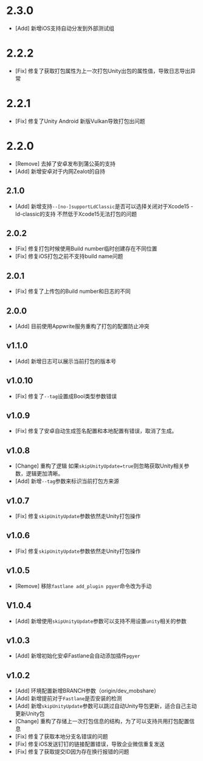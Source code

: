 # 2.3.0

- [Add] 新增iOS支持自动分发到外部测试组

# 2.2.2

- [Fix] 修复了获取打包属性为上一次打包Unity出包的属性值，导致日志导出异常

# 2.2.1

- [Fix] 修复了Unity Android 新版Vulkan导致打包出问题

# 2.2.0

- [Remove] 去掉了安卓发布到蒲公英的支持
- [Add] 新增安卓对于内网Zealot的自持

## 2.1.0

- [Add] 新增支持`--[no-]supportLdClassic`是否可以选择关闭对于Xcode15 -ld-classic的支持 不然低于Xcode15无法打包的问题

## 2.0.2

- [Fix] 修复打包时候使用Build number临时创建存在不同位置
- [Fix] 修复iOS打包之前不支持build name问题

## 2.0.1

- [Fix] 修复了上传包的Build number和日志的不同 

## 2.0.0

- [Add] 目前使用Appwrite服务重构了打包的配置防止冲突

## v1.1.0

- [Add] 新增日志可以展示当前打包的版本号

## v1.0.10

- [Fix] 修复了`--tag`设置成Bool类型参数错误

## v1.0.9

- [Fix] 修复了安卓自动生成签名配置和本地配置有错误，取消了生成。

## v1.0.8

- [Change] 重构了逻辑 如果`skipUnityUpdate=true`则忽略获取Unity相关参数，逻辑更加清晰。
- [Add] 新增`--tag`参数来标识当前打包方来源

## v1.0.7

- [Fix] 修复`skipUnityUpdate`参数依然走Unity打包操作

## v1.0.6

- [Fix] 修复`skipUnityUpdate`参数依然走Unity打包操作

## v1.0.5

- [Remove] 移除`fastlane add_plugin pgyer`命令改为手动

## V1.0.4

- [Add]	新增使用`skipUnityUpdate`参数可以支持不用设置`unity`相关的参数

## v1.0.3

- [Add]    新增初始化安卓Fastlane会自动添加插件`pgyer`

## v1.0.2

- [Add]    环境配置新增BRANCH参数（origin/dev_mobshare）
- [Add]    新增提前对于`Fastlane`是否安装的检测
- [Add]    新增`skipUnityUpdate`参数可以跳过自动Unity导包更新，适合自己主动更新Unity包
- [Change] 重构了存储上一次打包信息的结构，为了可以支持共用打包配置信息
- [Fix]    修复了获取本地分支名错误的问题
- [Fix]    修复iOS发送钉钉的链接配置错误，导致企业微信重复发送
- [Fix]    修复了获取提交ID因为存在换行报错的问题
